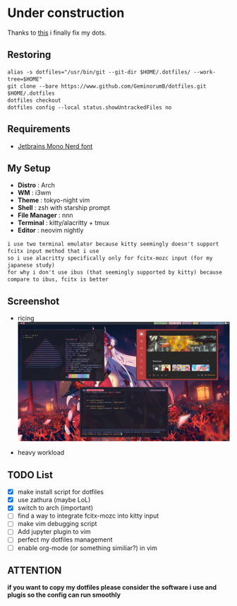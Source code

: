 # Under construction

Thanks to [this](https://harfangk.github.io/2016/09/18/manage-dotfiles-with-a-git-bare-repository.html) i finally fix my dots.

## Restoring
```  
alias -s dotfiles="/usr/bin/git --git-dir $HOME/.dotfiles/ --work-tree=$HOME"  
git clone --bare https://www.github.com/GeminorumB/dotfiles.git $HOME/.dotfiles  
dotfiles checkout  
dotfiles config --local status.showUntrackedFiles no
```

## Requirements
* [Jetbrains Mono Nerd font](https://github.com/ryanoasis/nerd-fonts/releases/download/v2.1.0/JetBrainsMono.zip)

## My Setup
* **Distro** : Arch
* **WM** : i3wm 
* **Theme** : tokyo-night vim
* **Shell** : zsh with starship prompt
* **File Manager** : nnn
* **Terminal** : kitty/alacritty + tmux 
* **Editor** : neovim nightly 

``````
i use two terminal emulator because kitty seemingly doesn't support fcitx input method that i use
so i use alacritty specifically only for fcitx-mozc input (for my japanese study) 
for why i don't use ibus (that seemingly supported by kitty) because compare to ibus, fcitx is better
``````

## Screenshot
* ricing
![Screenshot](./screenshot-2.png)

* heavy workload


## TODO List
- [x] make install script for dotfiles
- [x] use zathura (maybe LoL)
- [x] switch to arch (important)
- [ ] find a way to integrate fcitx-mozc into kitty input
- [ ] make vim debugging script 
- [ ] Add jupyter plugin to vim
- [ ] perfect my dotfiles management
- [ ] enable org-mode (or something similiar?) in vim

## ATTENTION ##
 **if you want to copy my dotfiles please consider the software i use and plugis so the config can run smoothly**
